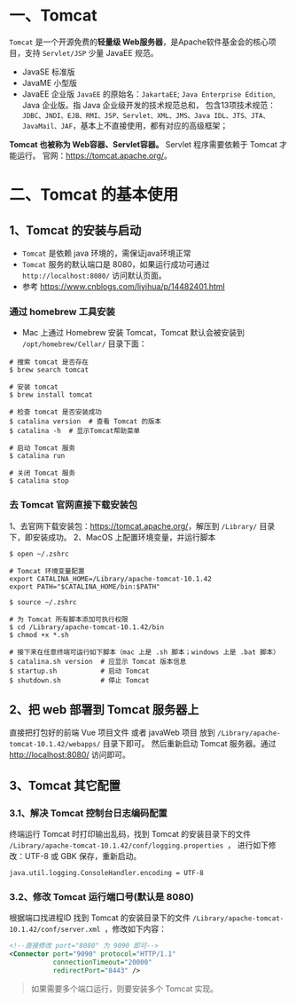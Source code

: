 # 一、Tomcat

`Tomcat` 是一个开源免费的**轻量级 Web服务器**，是Apache软件基金会的核心项目，支持 `Servlet/JSP` 少量 JavaEE 规范。

* JavaSE 标准版
* JavaME 小型版
* JavaEE 企业版
    `JavaEE` 的原始名：`JakartaEE`;
    `Java Enterprise Edition`, Java 企业版。指 Java 企业级开发的技术规范总和，
    包含13项技术规范：`JDBC、JNDI、EJB、RMI、JSP、Servlet、XML、JMS、Java IDL、JTS、JTA、JavaMail、JAF`，基本上不直接使用，都有对应的高级框架；

**Tomcat 也被称为 Web容器、Servlet容器。** Servlet 程序需要依赖于 Tomcat 才能运行。
官网：<https://tomcat.apache.org/>。

# 二、Tomcat 的基本使用

## 1、Tomcat 的安装与启动

* `Tomcat` 是依赖 java 环境的，需保证java环境正常
* `Tomcat` 服务的默认端口是 8080，如果运行成功可通过 `http://localhost:8080/` 访问默认页面。
* 参考 <https://www.cnblogs.com/liyihua/p/14482401.html>

### 通过 homebrew 工具安装

* Mac 上通过 Homebrew 安装 Tomcat，Tomcat 默认会被安装到 `/opt/homebrew/Cellar/` 目录下面：

```shell
# 搜索 tomcat 是否存在
$ brew search tomcat

# 安装 tomcat
$ brew install tomcat

# 检查 tomcat 是否安装成功
$ catalina version  # 查看 Tomcat 的版本
$ catalina -h  # 显示Tomcat帮助菜单

# 启动 Tomcat 服务
$ catalina run

# 关闭 Tomcat 服务
$ catalina stop
```

### 去 Tomcat 官网直接下载安装包

1、去官网下载安装包：<https://tomcat.apache.org/>，解压到 `/Library/` 目录下，即安装成功。
2、MacOS 上配置环境变量，并运行脚本

```
$ open ~/.zshrc

# Tomcat 环境变量配置
export CATALINA_HOME=/Library/apache-tomcat-10.1.42
export PATH="$CATALINA_HOME/bin:$PATH"
  
$ source ~/.zshrc

# 为 Tomcat 所有脚本添加可执行权限
$ cd /Library/apache-tomcat-10.1.42/bin
$ chmod +x *.sh 

# 接下来在任意终端可运行如下脚本（mac 上是 .sh 脚本；windows 上是 .bat 脚本）
$ catalina.sh version  # 应显示 Tomcat 版本信息
$ startup.sh           # 启动 Tomcat
$ shutdown.sh          # 停止 Tomcat
```

## 2、把 web 部署到 Tomcat 服务器上

直接把打包好的前端 Vue 项目文件 或者 javaWeb 项目 放到 `/Library/apache-tomcat-10.1.42/webapps/` 目录下即可。
然后重新启动 Tomcat 服务器。通过 <http://localhost:8080/> 访问即可。


## 3、Tomcat 其它配置

### 3.1、解决 Tomcat 控制台日志编码配置

终端运行 Tomcat 时打印输出乱码，找到 Tomcat 的安装目录下的文件 `/Library/apache-tomcat-10.1.42/conf/logging.properties `，
进行如下修改：UTF-8 或 GBK 保存，重新启动。

```properties 
java.util.logging.ConsoleHandler.encoding = UTF-8
```

### 3.2、修改 Tomcat 运行端口号(默认是 8080)
根据端口找进程ID
找到 Tomcat 的安装目录下的文件 `/Library/apache-tomcat-10.1.42/conf/server.xml `，修改如下内容：

```xml
<!--直接修改 port="8080" 为 9090 即可-->
<Connector port="9090" protocol="HTTP/1.1"
           connectionTimeout="20000"
           redirectPort="8443" />
```

> 如果需要多个端口运行，则要安装多个 Tomcat 实现。